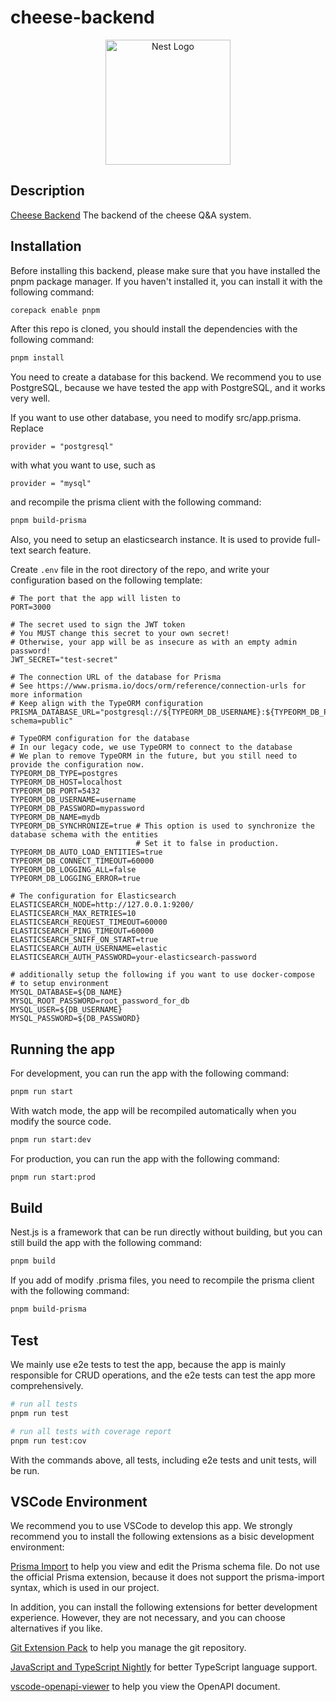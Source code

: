 # cheese-backend

<p align="center">
  <img src="https://nestjs.com/img/logo-small.svg" width="200" alt="Nest Logo" /></a>
</p>

## Description

[Cheese Backend](https://github.com/SageSeekerSociety/cheese-backend)
The backend of the cheese Q&A system.

## Installation

Before installing this backend, please make sure that you have installed the pnpm package manager. If you haven't installed it, you can install it with the following command:

```bash
corepack enable pnpm
```

After this repo is cloned, you should install the dependencies with the following command:

```bash
pnpm install
```

You need to create a database for this backend. We recommend you to use PostgreSQL, because we have tested the app with PostgreSQL, and it works very well.

If you want to use other database, you need to modify src/app.prisma. Replace

```prisma
provider = "postgresql"
```

with what you want to use, such as

```prisma
provider = "mysql"
```

and recompile the prisma client with the following command:

```bash
pnpm build-prisma
```

Also, you need to setup an elasticsearch instance. It is used to provide full-text search feature.

Create `.env` file in the root directory of the repo, and write your configuration based on the following template:

```Dotenv
# The port that the app will listen to
PORT=3000

# The secret used to sign the JWT token
# You MUST change this secret to your own secret!
# Otherwise, your app will be as insecure as with an empty admin password!
JWT_SECRET="test-secret"

# The connection URL of the database for Prisma
# See https://www.prisma.io/docs/orm/reference/connection-urls for more information
# Keep align with the TypeORM configuration
PRISMA_DATABASE_URL="postgresql://${TYPEORM_DB_USERNAME}:${TYPEORM_DB_PASSWORD}@localhost:${TYPEORM_DB_PORT}/${TYPEORM_DB_NAME}?schema=public"

# TypeORM configuration for the database
# In our legacy code, we use TypeORM to connect to the database
# We plan to remove TypeORM in the future, but you still need to provide the configuration now.
TYPEORM_DB_TYPE=postgres
TYPEORM_DB_HOST=localhost
TYPEORM_DB_PORT=5432
TYPEORM_DB_USERNAME=username
TYPEORM_DB_PASSWORD=mypassword
TYPEORM_DB_NAME=mydb
TYPEORM_DB_SYNCHRONIZE=true # This option is used to synchronize the database schema with the entities
                            # Set it to false in production.
TYPEORM_DB_AUTO_LOAD_ENTITIES=true
TYPEORM_DB_CONNECT_TIMEOUT=60000
TYPEORM_DB_LOGGING_ALL=false
TYPEORM_DB_LOGGING_ERROR=true

# The configuration for Elasticsearch
ELASTICSEARCH_NODE=http://127.0.0.1:9200/
ELASTICSEARCH_MAX_RETRIES=10
ELASTICSEARCH_REQUEST_TIMEOUT=60000
ELASTICSEARCH_PING_TIMEOUT=60000
ELASTICSEARCH_SNIFF_ON_START=true
ELASTICSEARCH_AUTH_USERNAME=elastic
ELASTICSEARCH_AUTH_PASSWORD=your-elasticsearch-password

# additionally setup the following if you want to use docker-compose
# to setup environment
MYSQL_DATABASE=${DB_NAME}
MYSQL_ROOT_PASSWORD=root_password_for_db
MYSQL_USER=${DB_USERNAME}
MYSQL_PASSWORD=${DB_PASSWORD}
```

## Running the app

For development, you can run the app with the following command:

```bash
pnpm run start
```

With watch mode, the app will be recompiled automatically when you modify the source code.

```bash
pnpm run start:dev
```

For production, you can run the app with the following command:

```bash
pnpm run start:prod
```

## Build

Nest.js is a framework that can be run directly without building, but you can still build the app with the following command:

```bash
pnpm build
```

If you add of modify .prisma files, you need to recompile the prisma client with the following command:

```bash
pnpm build-prisma
```

## Test

We mainly use e2e tests to test the app, because the app is mainly responsible for CRUD operations, and the e2e tests can test the app more comprehensively.

```bash
# run all tests
pnpm run test

# run all tests with coverage report
pnpm run test:cov
```

With the commands above, all tests, including e2e tests and unit tests, will be run.

## VSCode Environment

We recommend you to use VSCode to develop this app. We strongly recommend you to install the following extensions as a bisic development environment:

[Prisma Import](https://marketplace.visualstudio.com/items?itemName=ajmnz.prisma-import) to help you view and edit the Prisma schema file. Do not use the official Prisma extension, because it does not support the prisma-import syntax, which is used in our project.

In addition, you can install the following extensions for better development experience. However, they are not necessary, and you can choose alternatives if you like.

[Git Extension Pack](https://marketplace.visualstudio.com/items?itemName=donjayamanne.git-extension-pack) to help you manage the git repository.

[JavaScript and TypeScript Nightly](https://marketplace.visualstudio.com/items?itemName=ms-vscode.vscode-typescript-next&ssr=false#qna) for better TypeScript language support.

[vscode-openapi-viewer](https://marketplace.visualstudio.com/items?itemName=AndrewButson.vscode-openapi-viewer) to help you view the OpenAPI document.
